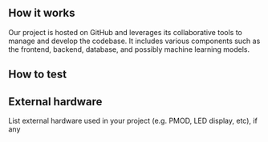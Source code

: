 <!---

This file is used to generate your project datasheet. Please fill in the information below and delete any unused
sections.

You can also include images in this folder and reference them in the markdown. Each image must be less than
512 kb in size, and the combined size of all images must be less than 1 MB.
-->

## How it works

Our project is hosted on GitHub and leverages its collaborative tools to manage and develop the codebase. It includes various components such as the frontend, backend, database, and possibly machine learning models.

## How to test




## External hardware

List external hardware used in your project (e.g. PMOD, LED display, etc), if any
